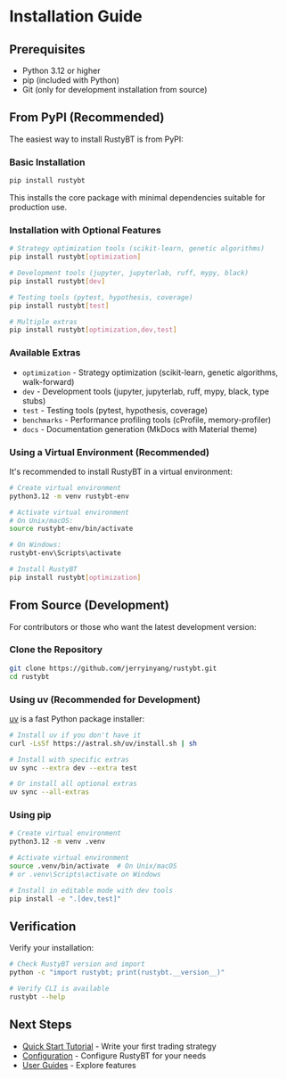 # Installation Guide

## Prerequisites

- Python 3.12 or higher
- pip (included with Python)
- Git (only for development installation from source)

## From PyPI (Recommended)

The easiest way to install RustyBT is from PyPI:

### Basic Installation

```bash
pip install rustybt
```

This installs the core package with minimal dependencies suitable for production use.

### Installation with Optional Features

```bash
# Strategy optimization tools (scikit-learn, genetic algorithms)
pip install rustybt[optimization]

# Development tools (jupyter, jupyterlab, ruff, mypy, black)
pip install rustybt[dev]

# Testing tools (pytest, hypothesis, coverage)
pip install rustybt[test]

# Multiple extras
pip install rustybt[optimization,dev,test]
```

### Available Extras

- `optimization` - Strategy optimization (scikit-learn, genetic algorithms, walk-forward)
- `dev` - Development tools (jupyter, jupyterlab, ruff, mypy, black, type stubs)
- `test` - Testing tools (pytest, hypothesis, coverage)
- `benchmarks` - Performance profiling tools (cProfile, memory-profiler)
- `docs` - Documentation generation (MkDocs with Material theme)

### Using a Virtual Environment (Recommended)

It's recommended to install RustyBT in a virtual environment:

```bash
# Create virtual environment
python3.12 -m venv rustybt-env

# Activate virtual environment
# On Unix/macOS:
source rustybt-env/bin/activate

# On Windows:
rustybt-env\Scripts\activate

# Install RustyBT
pip install rustybt[optimization]
```

## From Source (Development)

For contributors or those who want the latest development version:

### Clone the Repository

```bash
git clone https://github.com/jerryinyang/rustybt.git
cd rustybt
```

### Using uv (Recommended for Development)

[uv](https://github.com/astral-sh/uv) is a fast Python package installer:

```bash
# Install uv if you don't have it
curl -LsSf https://astral.sh/uv/install.sh | sh

# Install with specific extras
uv sync --extra dev --extra test

# Or install all optional extras
uv sync --all-extras
```

### Using pip

```bash
# Create virtual environment
python3.12 -m venv .venv

# Activate virtual environment
source .venv/bin/activate  # On Unix/macOS
# or .venv\Scripts\activate on Windows

# Install in editable mode with dev tools
pip install -e ".[dev,test]"
```

## Verification

Verify your installation:

```bash
# Check RustyBT version and import
python -c "import rustybt; print(rustybt.__version__)"

# Verify CLI is available
rustybt --help
```

## Next Steps

- [Quick Start Tutorial](quickstart.md) - Write your first trading strategy
- [Configuration](configuration.md) - Configure RustyBT for your needs
- [User Guides](../guides/decimal-precision-configuration.md) - Explore features
